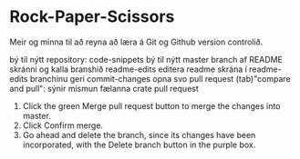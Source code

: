 # Rock-Paper-Scissors
Meir og minna til að reyna að læra á Git og Github version controlið.

bý til nýtt repository:	code-snippets
bý til nýtt master branch af README skránni og kalla branshið readme-edits
editera readme skrána í readme-edits branchinu
geri commit-changes 
opna svo pull request (tab)"compare and pull":  sýnir mismun fælanna
crate pull request
1.	Click the green Merge pull request button to merge the changes into master.
2.	Click Confirm merge.
3.	Go ahead and delete the branch, since its changes have been incorporated, with the Delete branch button in the purple box.
